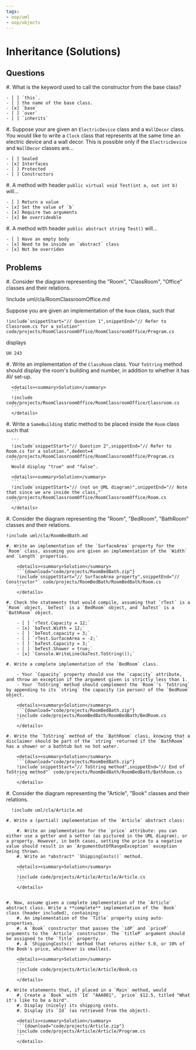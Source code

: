 ```yaml
---
tags:
- oop/uml
- oop/objects
---
```


# Inheritance (Solutions)

## Questions

#. What is the keyword used to call the constructor from the base class?

    - [ ] `this`.
    - [ ] the name of the base class.
    - [x] `base`
    - [ ] `over`
    - [ ] `inherits`

#. Suppose your are given an `ElectricDevice` class and a `WallDecor` class. You would like to write a `Clock` class that represents at the same time an electric device and a wall decor. This is possible only if the `ElectricDevice` and `WallDecor` classes are…

    - [ ] Sealed
    - [x] Interfaces
    - [ ] Protected
    - [ ] Constructors

#. A method with header `public virtual void Test(int a, out int b)` will…

    - [ ] Return a value
    - [x] Set the value of `b`
    - [x] Require two arguments
    - [x] Be overrideable

#. A method with header `public abstract string Test()` will…

    - [ ] Have an empty body
    - [x] Need to be inside an `abstract` class
    - [x] Not be overriden

## Problems

#. Consider the diagram representing the "Room", "ClassRoom", "Office" classes and their relations.

  !include uml/cla/RoomClassroomOffice.md

  Suppose you are given an implementation of the `Room` class, such that 

  ```
  !include`snippetStart="// Question 1",snippetEnd="// Refer to Classroom.cs for a solution"` code/projects/RoomClassroomOffice/RoomClassroomOffice/Program.cs
  ```

  displays

  ```text
  UH 243
  ```

  #. Write an implementation of the `ClassRoom` class. Your `ToString` method should display the room's building and number, in addition to whether it has AV set-up.

      <details><summary>Solution</summary>
      ```
      !include code/projects/RoomClassroomOffice/RoomClassroomOffice/Classroom.cs
      ```
      </details>

  #. Write a `SameBuilding` static method to be placed inside the `Room` class such that

      ```
      !include`snippetStart="// Question 2",snippetEnd="// Refer to Room.cs for a solution.",dedent=4` code/projects/RoomClassroomOffice/RoomClassroomOffice/Program.cs
      ```
      Would display "true" and "false".
      
      <details><summary>Solution</summary>
      ```
      !include`snippetStart="// (not on UML diagram)",snippetEnd="// Note that since we are inside the class,"` code/projects/RoomClassroomOffice/RoomClassroomOffice/Room.cs
      ```
      </details>


#. Consider the diagram representing the "Room", "BedRoom", "BathRoom" classes and their relations.

    !include uml/cla/RoomBedBath.md
    
    #. Write an implementation of the `SurfaceArea` property for the `Room` class, assuming you are given an implementation of the `Width` and `Length` properties.
    
        <details><summary>Solution</summary>
        ```{download="code/projects/RoomBedBath.zip"}
        !include`snippetStart="// SurfaceArea property",snippetEnd="// Constructor"` code/projects/RoomBedBath/RoomBedBath/Room.cs
        ```
        </details>
    
    #. Check the statements that would compile, assuming that `rTest` is a `Room` object, `beTest` is a `BedRoom` object, and `baTest` is a `BathRoom` object.
        
        - [ ] `rTest.Capacity = 12;`
        - [x] `baTest.Width = 12;`
        - [ ] `beTest.capacity = 3;`
        - [ ] `rTest.SurfaceArea = -2;`
        - [ ] `baTest.Capacity = 3;`
        - [ ] `beTest.Shower = true;`
        - [x] `Console.WriteLine(baTest.ToString());`
        
    #. Write a complete implementation of the `BedRoom` class.
    
        - Your `Capacity` property should use the `capacity` attribute, and throw an exception if the argument given is strictly less than 1.
        - Your `ToString` method should complement the `Room`'s `ToString` by appending to its `string` the capacity (in person) of the `BedRoom` object.
        
        <details><summary>Solution</summary>
        ```{download="code/projects/RoomBedBath.zip"}
        !include code/projects/RoomBedBath/RoomBedBath/BedRoom.cs
        ```
        </details>

    #. Write the `ToString` method of the `BathRoom` class, knowing that a disclaimer should be part of the `string` returned if the `BathRoom` has a shower or a bathtub but no hot water.
  
        <details><summary>Solution</summary>
        ```{download="code/projects/RoomBedBath.zip"}
        !include`snippetStart="// ToString method",snippetEnd="// End of ToString method"` code/projects/RoomBedBath/RoomBedBath/BathRoom.cs
        ```
        </details>
        

#. Consider the diagram representing the "Article", "Book" classes and their relations.

      !include uml/cla/Article.md

    #. Write a (partial) implementation of the `Article` abstract class:

        #. Write an implementation for the `price` attribute: you can either use a getter and a setter (as pictured in the UML diagram), or a property. However, in both cases, setting the price to a negative value should result in an `ArgumentOutOfRangeException` exception being thrown.
        #. Write an *abstract* `ShippingCosts()` method.

        <details><summary>Solution</summary>
        ```
        !include code/projects/Article/Article/Article.cs
        ```
        </details>

        
    #. Now, assume given a complete implementation of the `Article` abstract class. Write a **complete** implementation of the `Book` class (header included), containing:
        #. An implementation of the `Title` property using auto-properties.
        #. A `Book` constructor that passes the `idP` and `priceP` arguments to the `Article` constructor. The `titleP` argument should be assigned to the `Title` property.
        #. A `ShippingCosts()` method that returns either 5.0, or 10% of the Book's price, whichever is smallest.
    
        <details><summary>Solution</summary>
        ```
        !include code/projects/Article/Article/Book.cs
        ```
        </details>
    
    #. Write statements that, if placed in a `Main` method, would
        #. Create a `Book` with `Id` "AAA001", `price` $12.5, titled "What it's like to be a bird".
        #. Display (nicely) its shipping costs.
        #. Display its `Id` (as retrieved from the object).

        <details><summary>Solution</summary>
        ```{download="code/projects/Article.zip"}
        !include code/projects/Article/Article/Program.cs
        ```
        </details>

